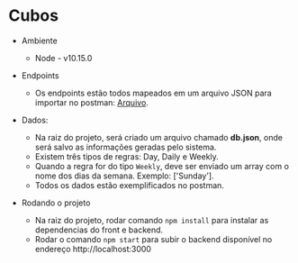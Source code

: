 # Cubos

- Ambiente

  - Node - v10.15.0

- Endpoints

  - Os endpoints estão todos mapeados em um arquivo JSON para importar no postman: [Arquivo](postman/).

- Dados:

  - Na raiz do projeto, será criado um arquivo chamado **db.json**, onde será salvo as informações geradas pelo sistema.
  - Existem três tipos de regras: Day, Daily e Weekly.
  - Quando a regra for do tipo `Weekly`, deve ser enviado um array com o nome dos dias da semana. Exemplo: ['Sunday'].
  - Todos os dados estão exemplificados no postman.

- Rodando o projeto
  - Na raiz do projeto, rodar comando `npm install` para instalar as dependencias do front e backend.
  - Rodar o comando `npm start` para subir o backend disponível no endereço http://localhost:3000
